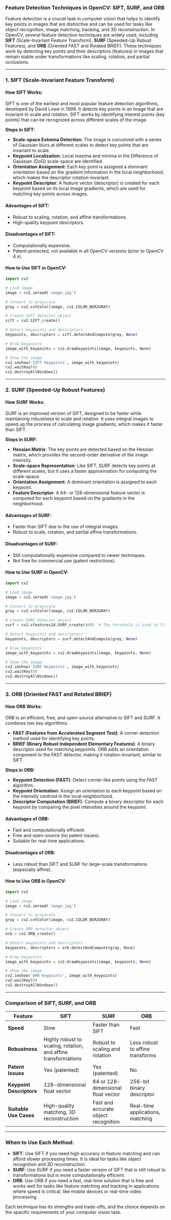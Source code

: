 ### Feature Detection Techniques in OpenCV: SIFT, SURF, and ORB

Feature detection is a crucial task in computer vision that helps to identify key points in images that are distinctive and can be used for tasks like object recognition, image matching, tracking, and 3D reconstruction. In OpenCV, several feature detection techniques are widely used, including **SIFT** (Scale-Invariant Feature Transform), **SURF** (Speeded-Up Robust Features), and **ORB** (Oriented FAST and Rotated BRIEF). These techniques work by detecting key points and their descriptors (features) in images that remain stable under transformations like scaling, rotation, and partial occlusions.

---

### **1. SIFT (Scale-Invariant Feature Transform)**

#### **How SIFT Works:**
SIFT is one of the earliest and most popular feature detection algorithms, developed by David Lowe in 1999. It detects key points in an image that are invariant to scale and rotation. SIFT works by identifying interest points (key points) that can be recognized across different scales of the image.

**Steps in SIFT:**
- **Scale-space Extrema Detection**: The image is convolved with a series of Gaussian blurs at different scales to detect key points that are invariant to scale.
- **Keypoint Localization**: Local maxima and minima in the Difference of Gaussian (DoG) scale-space are identified.
- **Orientation Assignment**: Each key point is assigned a dominant orientation based on the gradient information in the local neighborhood, which makes the descriptor rotation-invariant.
- **Keypoint Descriptor**: A feature vector (descriptor) is created for each keypoint based on its local image gradients, which are used for matching key points across images.

#### **Advantages of SIFT:**
- Robust to scaling, rotation, and affine transformations.
- High-quality keypoint descriptors.

#### **Disadvantages of SIFT:**
- Computationally expensive.
- Patent-protected, not available in all OpenCV versions (prior to OpenCV 4.x).

#### **How to Use SIFT in OpenCV:**
```python
import cv2

# Load image
image = cv2.imread('image.jpg')

# Convert to grayscale
gray = cv2.cvtColor(image, cv2.COLOR_BGR2GRAY)

# Create SIFT detector object
sift = cv2.SIFT_create()

# Detect keypoints and descriptors
keypoints, descriptors = sift.detectAndCompute(gray, None)

# Draw keypoints
image_with_keypoints = cv2.drawKeypoints(image, keypoints, None)

# Show the image
cv2.imshow('SIFT Keypoints', image_with_keypoints)
cv2.waitKey(0)
cv2.destroyAllWindows()
```

---

### **2. SURF (Speeded-Up Robust Features)**

#### **How SURF Works:**
SURF is an improved version of SIFT, designed to be faster while maintaining robustness to scale and rotation. It uses integral images to speed up the process of calculating image gradients, which makes it faster than SIFT.

**Steps in SURF:**
- **Hessian Matrix**: The key points are detected based on the Hessian matrix, which provides the second-order derivative of the image intensity.
- **Scale-space Representation**: Like SIFT, SURF detects key points at different scales, but it uses a faster approximation for computing the scale-space.
- **Orientation Assignment**: A dominant orientation is assigned to each keypoint.
- **Feature Descriptor**: A 64- or 128-dimensional feature vector is computed for each keypoint based on the gradients in the neighborhood.

#### **Advantages of SURF:**
- Faster than SIFT due to the use of integral images.
- Robust to scale, rotation, and partial affine transformations.

#### **Disadvantages of SURF:**
- Still computationally expensive compared to newer techniques.
- Not free for commercial use (patent restrictions).

#### **How to Use SURF in OpenCV:**
```python
import cv2

# Load image
image = cv2.imread('image.jpg')

# Convert to grayscale
gray = cv2.cvtColor(image, cv2.COLOR_BGR2GRAY)

# Create SURF detector object
surf = cv2.xfeatures2d.SURF_create(400)  # The threshold is used to filter keypoints

# Detect keypoints and descriptors
keypoints, descriptors = surf.detectAndCompute(gray, None)

# Draw keypoints
image_with_keypoints = cv2.drawKeypoints(image, keypoints, None)

# Show the image
cv2.imshow('SURF Keypoints', image_with_keypoints)
cv2.waitKey(0)
cv2.destroyAllWindows()
```

---

### **3. ORB (Oriented FAST and Rotated BRIEF)**

#### **How ORB Works:**
ORB is an efficient, free, and open-source alternative to SIFT and SURF. It combines two key algorithms:
- **FAST (Features from Accelerated Segment Test)**: A corner detection method used for identifying key points.
- **BRIEF (Binary Robust Independent Elementary Features)**: A binary descriptor used for matching keypoints.
ORB adds an orientation component to the FAST detector, making it rotation-invariant, similar to SIFT.

**Steps in ORB:**
- **Keypoint Detection (FAST)**: Detect corner-like points using the FAST algorithm.
- **Keypoint Orientation**: Assign an orientation to each keypoint based on the intensity centroid in the local neighborhood.
- **Descriptor Computation (BRIEF)**: Compute a binary descriptor for each keypoint by comparing the pixel intensities around the keypoint.

#### **Advantages of ORB:**
- Fast and computationally efficient.
- Free and open-source (no patent issues).
- Suitable for real-time applications.

#### **Disadvantages of ORB:**
- Less robust than SIFT and SURF for large-scale transformations (especially affine).

#### **How to Use ORB in OpenCV:**
```python
import cv2

# Load image
image = cv2.imread('image.jpg')

# Convert to grayscale
gray = cv2.cvtColor(image, cv2.COLOR_BGR2GRAY)

# Create ORB detector object
orb = cv2.ORB_create()

# Detect keypoints and descriptors
keypoints, descriptors = orb.detectAndCompute(gray, None)

# Draw keypoints
image_with_keypoints = cv2.drawKeypoints(image, keypoints, None)

# Show the image
cv2.imshow('ORB Keypoints', image_with_keypoints)
cv2.waitKey(0)
cv2.destroyAllWindows()
```

---

### **Comparison of SIFT, SURF, and ORB**

| Feature                | SIFT                          | SURF                          | ORB                           |
|------------------------|-------------------------------|-------------------------------|-------------------------------|
| **Speed**              | Slow                          | Faster than SIFT               | Fast                          |
| **Robustness**         | Highly robust to scaling, rotation, and affine transformations | Robust to scaling and rotation | Less robust to affine transforms |
| **Patent Issues**      | Yes (patented)                | Yes (patented)                | No                            |
| **Keypoint Descriptors**| 128-dimensional float vector  | 64 or 128-dimensional float vector | 256-bit binary descriptor    |
| **Suitable Use Cases** | High-quality matching, 3D reconstruction | Fast and accurate object recognition | Real-time applications, matching |

---

### **When to Use Each Method:**

- **SIFT**: Use SIFT if you need high accuracy in feature matching and can afford slower processing times. It is ideal for tasks like object recognition and 3D reconstruction.
- **SURF**: Use SURF if you need a faster version of SIFT that is still robust to transformations but is more computationally efficient.
- **ORB**: Use ORB if you need a fast, real-time solution that is free and works well for tasks like feature matching and tracking in applications where speed is critical, like mobile devices or real-time video processing.

Each technique has its strengths and trade-offs, and the choice depends on the specific requirements of your computer vision task.